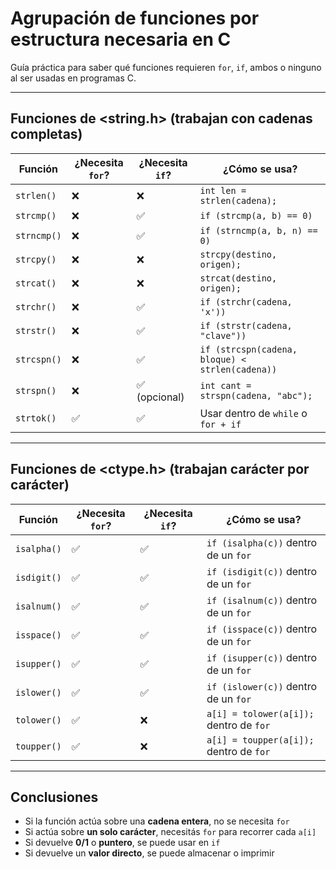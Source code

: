 # Agrupación de funciones por estructura necesaria en C

Guía práctica para saber qué funciones requieren `for`, `if`, ambos o ninguno al ser usadas en programas C.

---

## Funciones de <string.h> (trabajan con cadenas completas)

| Función        | ¿Necesita `for`? | ¿Necesita `if`? | ¿Cómo se usa?                              |
|----------------|------------------|------------------|---------------------------------------------|
| `strlen()`     | ❌               | ❌               | `int len = strlen(cadena);`                 |
| `strcmp()`     | ❌               | ✅               | `if (strcmp(a, b) == 0)`                    |
| `strncmp()`    | ❌               | ✅               | `if (strncmp(a, b, n) == 0)`                |
| `strcpy()`     | ❌               | ❌               | `strcpy(destino, origen);`                  |
| `strcat()`     | ❌               | ❌               | `strcat(destino, origen);`                  |
| `strchr()`     | ❌               | ✅               | `if (strchr(cadena, 'x'))`                  |
| `strstr()`     | ❌               | ✅               | `if (strstr(cadena, "clave"))`              |
| `strcspn()`    | ❌               | ✅               | `if (strcspn(cadena, bloque) < strlen(cadena))` |
| `strspn()`     | ❌               | ✅ (opcional)    | `int cant = strspn(cadena, "abc");`         |
| `strtok()`     | ✅               | ✅               | Usar dentro de `while` o `for + if`         |

---

## Funciones de <ctype.h> (trabajan carácter por carácter)

| Función        | ¿Necesita `for`? | ¿Necesita `if`? | ¿Cómo se usa?                              |
|----------------|------------------|------------------|---------------------------------------------|
| `isalpha()`    | ✅               | ✅               | `if (isalpha(c))` dentro de un `for`        |
| `isdigit()`    | ✅               | ✅               | `if (isdigit(c))` dentro de un `for`        |
| `isalnum()`    | ✅               | ✅               | `if (isalnum(c))` dentro de un `for`        |
| `isspace()`    | ✅               | ✅               | `if (isspace(c))` dentro de un `for`        |
| `isupper()`    | ✅               | ✅               | `if (isupper(c))` dentro de un `for`        |
| `islower()`    | ✅               | ✅               | `if (islower(c))` dentro de un `for`        |
| `tolower()`    | ✅               | ❌               | `a[i] = tolower(a[i]);` dentro de `for`     |
| `toupper()`    | ✅               | ❌               | `a[i] = toupper(a[i]);` dentro de `for`     |

---

## Conclusiones

- Si la función actúa sobre una **cadena entera**, no se necesita `for`
- Si actúa sobre **un solo carácter**, necesitás `for` para recorrer cada `a[i]`
- Si devuelve **0/1** o **puntero**, se puede usar en `if`
- Si devuelve un **valor directo**, se puede almacenar o imprimir

